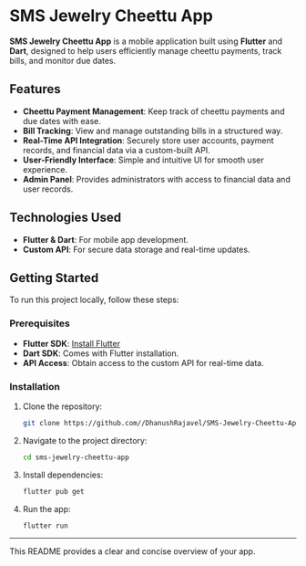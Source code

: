 
# SMS Jewelry Cheettu App

**SMS Jewelry Cheettu App** is a mobile application built using **Flutter** and **Dart**, designed to help users efficiently manage cheettu payments, track bills, and monitor due dates.

## Features

- **Cheettu Payment Management**: Keep track of cheettu payments and due dates with ease.
- **Bill Tracking**: View and manage outstanding bills in a structured way.
- **Real-Time API Integration**: Securely store user accounts, payment records, and financial data via a custom-built API.
- **User-Friendly Interface**: Simple and intuitive UI for smooth user experience.
- **Admin Panel**: Provides administrators with access to financial data and user records.

## Technologies Used

- **Flutter & Dart**: For mobile app development.
- **Custom API**: For secure data storage and real-time updates.

## Getting Started

To run this project locally, follow these steps:

### Prerequisites

- **Flutter SDK**: [Install Flutter](https://flutter.dev/docs/get-started/install)
- **Dart SDK**: Comes with Flutter installation.
- **API Access**: Obtain access to the custom API for real-time data.

### Installation

1. Clone the repository:
   ```bash
   git clone https://github.com//DhanushRajavel/SMS-Jewelry-Cheettu-App.git
   ```

2. Navigate to the project directory:
   ```bash
   cd sms-jewelry-cheettu-app
   ```

3. Install dependencies:
   ```bash
   flutter pub get
   ```

4. Run the app:
   ```bash
   flutter run
   ```

---

This README provides a clear and concise overview of your app.
